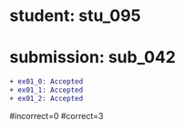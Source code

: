 # student: stu_095
# submission: sub_042

```diff
+ ex01_0: Accepted
+ ex01_1: Accepted
+ ex01_2: Accepted
```
#incorrect=0
#correct=3
